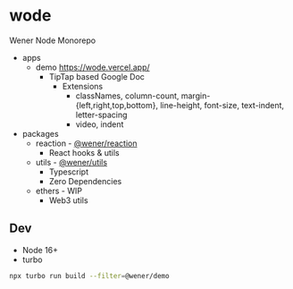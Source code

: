 # wode

Wener Node Monorepo

- apps
  - demo https://wode.vercel.app/
    - TipTap based Google Doc
      - Extensions
        - classNames, column-count, margin-{left,right,top,bottom}, line-height, font-size, text-indent, letter-spacing
        - video, indent
- packages
  - reaction - [@wener/reaction](https://www.npmjs.com/package/@wener/reaction)
    - React hooks & utils
  - utils - [@wener/utils](https://www.npmjs.com/package/@wener/utils)
    - Typescript
    - Zero Dependencies
  - ethers - WIP
    - Web3 utils

## Dev

- Node 16+
- turbo

```bash
npx turbo run build --filter=@wener/demo
```
